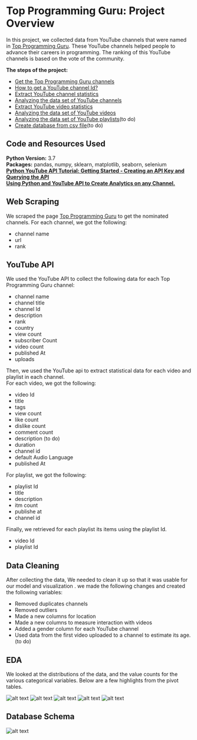 # Top Programming Guru: Project Overview

In this project, we collected data from YouTube channels that were named in [Top Programming Guru](https://noonies.tech/award/top-programming-guru). 
These YouTube channels  helped  people to advance their careers in programming. 
The ranking of this YouTube channels  is based on the vote of the community. 

**The steps of the project:**  

* [Get the Top Programming Guru channels](web_scraping.py)
* [How to get a YouTube channel Id?](notebook/channels_id.ipynb)
* [Extract YouTube channel statistics](notebook/channels_statistics.ipynb)
* [Analyzing the data set of YouTube channels](notebook/analyzing_summeryDB.ipynb)
* [Extract YouTube video statistics](notebook/video_playlist.ipynb)
* [Analyzing the data set of YouTube videos](notebook/analyzing_videosDB.ipynb)
* [Analyzing the data set of YouTube playlists]()(to do)
* [Create database from csv file]()(to do)

## Code and Resources Used 
**Python Version:** 3.7  
**Packages:** pandas, numpy, sklearn, matplotlib, seaborn, selenium  
**[Python YouTube API Tutorial: Getting Started - Creating an API Key and Querying the API](https://www.youtube.com/watch?v=th5_9woFJmk&t=461s)**  
**[Using Python and YouTube API to Create Analytics on any Channel.
](https://www.youtube.com/watch?v=2mSwcRb3KjQ)**


## Web Scraping
We scraped the page [Top Programming Guru](https://noonies.tech/award/top-programming-guru)  to get the nominated channels. 
For each channel, we got the following:

* channel name
* url
* rank

## YouTube API
We used the YouTube API to collect the following data for each Top Programming Guru channel:
* channel name 
* channel title
* channel Id
* description
* rank
* country
* view count
* subscriber Count
* video count
* published At
* uploads

Then, we used the YouTube api to extract statistical 
data for each video and playlist in each channel.   
For each video, we got the following:

* video Id
* title
* tags
* view count
* like count
* dislike count
* comment count
* description (to do)
* duration 
* channel id
* default Audio Language
* published At 

For playlist, we got the following:
* playlist Id
* title
* description
* itm count
* publishe at
* channel id  

Finally, we retrieved for each playlist its items using the playlist Id.
* video Id
* playlist Id

## Data Cleaning
After collecting  the data, We needed to clean it up so that it was usable for our model 
and visualization . 
we made the following changes and created the following variables:
 
* Removed duplicates channels
* Removed outliers  
* Made a new columns for  location
* Made a new columns to measure interaction with videos 
* Added a gender column for each YouTube channel 
* Used data from the first video uploaded to a channel to estimate its age. (to do)

## EDA
We looked at the distributions of the data, and the value counts for the various categorical variables. Below are a few highlights from the pivot tables. 

![alt text](figure/gender.png "Distribution of youtubers by gender")
![alt text](figure/videoCount.png "Video Count by Months and Years")
![alt text](figure/country.png "Pie chart presenting the percentage of channels by country")
![alt text](figure/videoCountYear.png)
![alt text](figure/topics.png "The top trending topics")


## Database Schema
![alt text](figure/schema.png "Database Schema")



